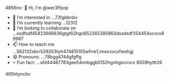 4856nv- 👋 Hi, I’m @wer3Ppop
- 👀 I’m interested in ...73fgbbnbv
- 🌱 I’m currently learning ...12312
- 💞️ I’m looking to collaborate on ...ssdfsdf45423666636gtgt62hgn852265385963dssdsdf354454xcvcx89987
- 📫 How to reach me ...562132xbrr529263tyh474815155wfrre1,nnxcvvcxfwehgj
- 😄 Pronouns: ...78bgg4744gfgffg
- ⚡ Fun fact: ...sfd44487783gee54nnbggb5152hgnhgxcvvcx
8559hyttt26
<!---jl456asdgjllm.lm45596969142vvv
wer3Ppop/wer3Ppop is a ✨ special ✨ repository 2because its `README.md` (this file) appears on your GitHub gfprofile.
You can click the Preview link to take a look at your changes.1441cbvxx
--->465htyncbv
